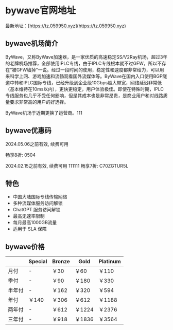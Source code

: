 # bywave官网地址

最新地址：[https://tz.059950.xyz](https://tz.059950.xyz)

## bywave机场简介

ByWave，又称ByWave加速器，是一家优质的高速稳定SS/V2Ray机场，超过3年的老牌机场推荐，全部使用IPLC专线，由于IPLC专线根本就不过GFW，所以不存在“被GFW墙掉”一说。经过一段时间的使用，稳定性和速度都非常给力，可以用来科学上网、游戏加速和流畅观看国外流媒体等。ByWave在国内入口使用BGP隧道中转和IPLC国际专线，已经升级到企业级10Gbps超大带宽，网络延迟非常低（基本维持在10ms以内），更快更稳定，用户体验极佳。即使在特殊时期，IPLC专线服务也几乎不受任何影响，但是其成本也是非常昂贵，是商业用户和对线路质量要求非常高的用户的好选择。

ByWave机场于近期更换了运营商。111

## bywave优惠码

2024.05.06之前有效, 续费可用

畅享8折: 0504

2024.02.15之前有效, 续费可用
111111
畅享7折: C70ZGTUR5L

## 特色

* 中国大陆国际专线传输网络
* 多种流媒体服务访问解锁
* ChatGPT 服务访问解锁
* 最高无速率限制
* 每月最高1000GB流量
* 适用于 SLA 保障

## bywave价格

||Special|Bronze|Gold|Platinum|
|----|----|----|----|----|
|月付|-|￥30|￥60|￥110|
|季付|-|￥90|￥180|￥330|
|半年付|-|￥162|￥320|￥594|
|年付|￥140|￥306|￥612|￥1188|
|两年付|-|￥612|￥1224|￥2376|
|三年付|-|￥918|￥1836|￥3564|
